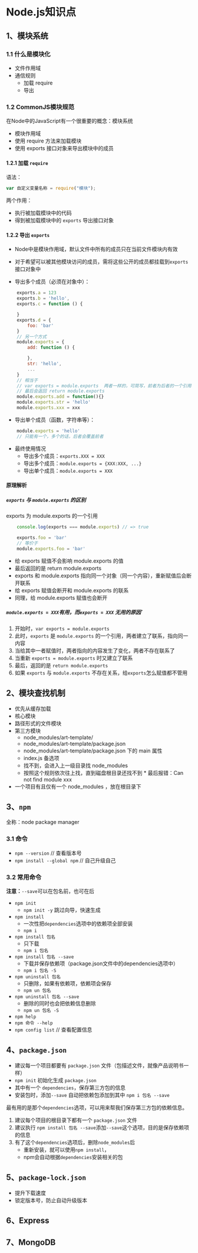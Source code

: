 # Node.js知识点

## 1、模块系统

### 1.1 什么是模块化

- 文件作用域
- 通信规则
  - 加载 require
  - 导出

### 1.2 CommonJS模块规范

在Node中的JavaScript有一个很重要的概念：模块系统

- 模块作用域
- 使用 require 方法来加载模块
- 使用 exports 接口对象来导出模块中的成员

#### 1.2.1 加载 `require`

语法：

```javascript
var 自定义变量名称 = require("模块");
```

两个作用：

- 执行被加载模块中的代码
- 得到被加载模块中的 `exports` 导出接口对象

#### 1.2.2 导出 `exports`

- Node中是模块作用域，默认文件中所有的成员只在当前文件模块内有效
- 对于希望可以被其他模块访问的成员，需将这些公开的成员都挂载到`exports`接口对象中

- 导出多个成员（必须在对象中）：

```javascript
    exports.a = 123
    exports.b = 'hello',
    exports.c = function () {

    }
    exports.d = {
        foo: 'bar'
    }
    // 另一个方式
    module.exports = {
        add: function () {

        },
        str: 'hello',
        ...
    }
    // 相当于
    // var exports = module.exports  两者一样的，可简写，前者为后者的一个引用
    // 最后会返回 return module.exports
    module.exports.add = function(){}
    module.exports.str = 'hello'
    module.exports.xxx = xxx
```

- 导出单个成员（函数，字符串等）：

```javascript
    module.exports = 'hello'
    // 只能有一个，多个的话，后者会覆盖前者
```

- 最终使用情况
  - 导出多个成员：`exports.XXX = XXX`
  - 导出多个成员：`module.exports = {XXX:XXX, ...}`
  - 导出单个成员：`module.exports = XXX`

#### 原理解析

##### `exports` 与 `module.exports` 的区别

exports 为 module.exports 的一个引用

```javascript
    console.log(exports === module.exports) // => true

    exports.foo = 'bar'
    // 等价于
    module.exports.foo = 'bar'
```

- 给 exports 赋值不会影响 module.exports 的值
- 最后返回的是 return module.exports
- exports 和 module.exports 指向同一个对象（同一个内容），重新赋值后会断开联系
- 给 exports 赋值会断开和 module.exports 的联系
- 同理，给 module.exports 赋值也会断开

##### `module.exports = XXX`有用，而`exports = XXX` 无用的原因`

1. 开始时，`var exports = module.exports`
2. 此时，`exports` 是 `module.exports` 的一个引用，两者建立了联系，指向同一内容
3. 当给其中一者赋值时，两者指向的内容发生了变化，两者不存在联系了
4. 当重新 `exports = module.exports` 时又建立了联系
5. 最后，返回的是 `return module.exports`
6. 如果 `exports` 与 `module.exports` 不存在关系，给`exports`怎么赋值都不管用

## 2、模块查找机制

- 优先从缓存加载
- 核心模块
- 路径形式的文件模块
- 第三方模块
  - node_modules/art-template/
  - node_modules/art-template/package.json
  - node_modules/art-template/package.json 下的 main 属性
  - index.js 备选项
  - 找不到，会进入上一级目录找 node_modules
  - 按照这个规则依次往上找，直到磁盘根目录还找不到
        * 最后报错：Can not find module xxx
- 一个项目有且仅有一个 node_modules ，放在根目录下

## 3、`npm`

全称：node package manager

### 3.1 命令

- `npm --version`               // 查看版本号
- `npm install --global npm`    // 自己升级自己

### 3.2 常用命令

**注意：**`--save`可以在包名前，也可在后

- `npm init`
  - `npm init -y` 跳过向导，快速生成
- `npm install`
  - 一次性把`dependencies`选项中的依赖项全部安装
  - `npm i`
- `npm install 包名`
  - 只下载
  - `npm i 包名`
- `npm install 包名 --save`
  - 下载并保存依赖项（package.json文件中的dependencies选项中）
  - `npm i 包名 -S`
- `npm uninstall 包名`
  - 只删除，如果有依赖项，依赖项会保存
  - `npm un 包名`
- `npm uninstall 包名 --save`
  - 删除的同时也会把依赖信息删除
  - `npm un 包名 -S`
- `npm help`
- `npm 命令 --help`
- `npm config list`     // 查看配置信息

## 4、`package.json`

- 建议每一个项目都要有 `package.json` 文件（包描述文件，就像产品说明书一样）
- `npm init` 初始化生成 `package.json`
- 其中有一个 `dependencies`，保存第三方包的信息
- 安装包时，添加`--save` 自动把依赖包添加到其中 `npm i 包名 --save`

最有用的是那个`dependencies`选项，可以用来帮我们保存第三方包的依赖信息。

1. 建议每个项目的根目录下都有一个 `package.json` 文件
2. 建议执行 `npm install 包名 --save`添加`--save`这个选项，目的是保存依赖项的信息
3. 有了这个`dependencies`选项后，删除`node_modules`后
    - 重新安装，就可以使用`npm install`，
    - npm会自动根据`dependencies`安装相关的包

## 5、`package-lock.json`

- 提升下载速度
- 锁定版本号，防止自动升级版本

## 6、Express

## 7、MongoDB
